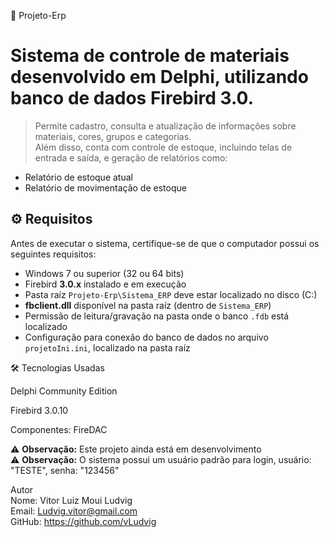🧾 Projeto-Erp

# Sistema de controle de materiais desenvolvido em Delphi, utilizando banco de dados Firebird 3.0. 
> Permite cadastro, consulta e atualização de informações sobre materiais, cores, grupos e categorias.  
> Além disso, conta com controle de estoque, incluindo telas de entrada e saída, e geração de relatórios como:
- Relatório de estoque atual
- Relatório de movimentação de estoque

## ⚙️ Requisitos

Antes de executar o sistema, certifique-se de que o computador possui os seguintes requisitos:

- Windows 7 ou superior (32 ou 64 bits)
- Firebird **3.0.x** instalado e em execução
- Pasta raíz `Projeto-Erp\Sistema_ERP` deve estar localizado no disco (C:)
- **fbclient.dll** disponível na pasta raíz (dentro de `Sistema_ERP`)
- Permissão de leitura/gravação na pasta onde o banco `.fdb` está localizado
- Configuração para conexão do banco de dados no arquivo `projetoIni.ini`, localizado na pasta raíz

🛠️ Tecnologias Usadas

Delphi Community Edition

Firebird 3.0.10

Componentes: FireDAC 

⚠️ **Observação:** Este projeto ainda está em desenvolvimento <br>
⚠️ **Observação:** O sistema possui um usuário padrão para login, usuário: "TESTE", senha: "123456"

Autor <br>
Nome: Vitor Luiz Moui Ludvig <br>
Email: Ludvig.vitor@gmail.com <br>
GitHub: https://github.com/vLudvig
